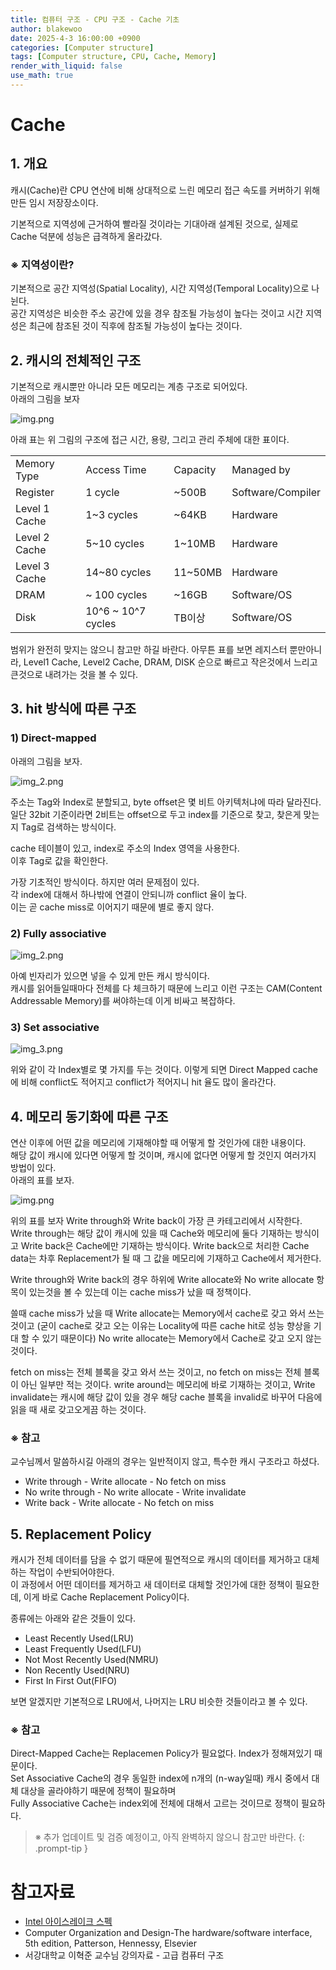 ```yaml
---
title: 컴퓨터 구조 - CPU 구조 - Cache 기초
author: blakewoo
date: 2025-4-3 16:00:00 +0900
categories: [Computer structure]
tags: [Computer structure, CPU, Cache, Memory] 
render_with_liquid: false
use_math: true
---
```


# Cache
## 1. 개요
캐시(Cache)란 CPU 연산에 비해 상대적으로 느린 메모리 접근 속도를 커버하기 위해 만든 임시 저장장소이다.

기본적으로 지역성에 근거하여 빨라질 것이라는 기대아래 설계된 것으로,
실제로 Cache 덕분에 성능은 급격하게 올라갔다.

### ※ 지역성이란?
기본적으로 공간 지역성(Spatial Locality), 시간 지역성(Temporal Locality)으로 나뉜다.    
공간 지역성은 비슷한 주소 공간에 있을 경우 참조될 가능성이 높다는 것이고
시간 지역성은 최근에 참조된 것이 직후에 참조될 가능성이 높다는 것이다.

## 2. 캐시의 전체적인 구조
기본적으로 캐시뿐만 아니라 모든 메모리는 계층 구조로 되어있다.   
아래의 그림을 보자

![img.png](/assets/blog/cs/cpu_structure/cache/basic/img.png)

아래 표는 위 그림의 구조에 접근 시간, 용량, 그리고 관리 주체에 대한 표이다.

<table>
    <tr>
        <td>Memory Type</td>
        <td>Access Time</td>
        <td>Capacity</td>
        <td>Managed by</td>
    </tr>
    <tr>
        <td>Register</td>
        <td>1 cycle</td>
        <td>~500B</td>
        <td>Software/Compiler</td>
    </tr>
    <tr>
        <td>Level 1 Cache</td>
        <td>1~3 cycles</td>
        <td>~64KB</td>
        <td>Hardware</td>
    </tr>
    <tr>
        <td>Level 2 Cache</td>
        <td>5~10 cycles</td>
        <td>1~10MB</td>
        <td>Hardware</td>
    </tr>
    <tr>
        <td>Level 3 Cache</td>
        <td>14~80 cycles</td>
        <td>11~50MB</td>
        <td>Hardware</td>
    </tr>
    <tr>
        <td>DRAM</td>
        <td>~ 100 cycles</td>
        <td>~16GB</td>
        <td>Software/OS</td>
    </tr>
    <tr>
        <td>Disk</td>
        <td>10^6 ~ 10^7 cycles</td>
        <td>TB이상</td>
        <td>Software/OS</td>
    </tr>
</table>

범위가 완전히 맞지는 않으니 참고만 하길 바란다. 아무튼 표를 보면
레지스터 뿐만아니라, Level1 Cache, Level2 Cache, DRAM, DISK 순으로
빠르고 작은것에서 느리고 큰것으로 내려가는 것을 볼 수 있다.

## 3. hit 방식에 따른 구조

### 1) Direct-mapped
아래의 그림을 보자.

![img_2.png](/assets/blog/cs/cpu_structure/cache/basic/img_1.png)

주소는 Tag와 Index로 분할되고, byte offset은
몇 비트 아키텍처냐에 따라 달라진다. 일단 32bit 기준이라면 2비트는 offset으로 두고
index를 기준으로 찾고, 찾은게 맞는지 Tag로 검색하는 방식이다.

cache 테이블이 있고, index로 주소의 Index 영역을 사용한다.   
이후 Tag로 값을 확인한다.

가장 기초적인 방식이다. 하지만 여러 문제점이 있다.   
각 index에 대해서 하나밖에 연결이 안되니까 conflict 율이 높다.   
이는 곧 cache miss로 이어지기 때문에 별로 좋지 않다.

### 2) Fully associative

![img_2.png](/assets/blog/cs/cpu_structure/cache/basic/img_2.png)

아예 빈자리가 있으면 넣을 수 있게 만든 캐시 방식이다.   
캐시를 읽어들일때마다 전체를 다 체크하기 때문에 느리고 이런 구조는 
CAM(Content Addressable Memory)를 써야하는데 이게 비싸고 복잡하다.

### 3) Set associative

![img_3.png](/assets/blog/cs/cpu_structure/cache/basic/img_3.png)

위와 같이 각 Index별로 몇 가지를 두는 것이다. 이렇게 되면 Direct Mapped cache에 비해
conflict도 적어지고 conflict가 적어지니 hit 율도 많이 올라간다.

## 4. 메모리 동기화에 따른 구조
연산 이후에 어떤 값을 메모리에 기재해야할 때 어떻게 할 것인가에 대한 내용이다.   
해당 값이 캐시에 있다면 어떻게 할 것이며, 캐시에 없다면 어떻게 할 것인지 여러가지 방법이 있다.   
아래의 표를 보자.

![img.png](/assets/blog/cs/cpu_structure/cache/basic/img_4.png)

위의 표를 보자 Write through와 Write back이 가장 큰 카테고리에서 시작한다.   
Write through는 해당 값이 캐시에 있을 때 Cache와 메모리에 둘다 기재하는 방식이고
Write back은 Cache에만 기재하는 방식이다. Write back으로 처리한 Cache data는 차후
Replacement가 될 때 그 값을 메모리에 기재하고 Cache에서 제거한다.

Write through와 Write back의 경우 하위에 Write allocate와 No write allocate 항목이 있는것을 볼 수 있는데
이는 cache miss가 났을 때 정책이다.

쓸때 cache miss가 났을 때 Write allocate는 Memory에서 cache로 갖고 와서 쓰는 것이고
(굳이 cache로 갖고 오는 이유는 Locality에 따른 cache hit로 성능 향상을 기대 할 수 있기 때문이다)
No write allocate는 Memory에서 Cache로 갖고 오지 않는 것이다.   

fetch on miss는 전체 블록을 갖고 와서 쓰는 것이고, no fetch on miss는 전체 블록이 아닌 일부만 적는 것이다.
write around는 메모리에 바로 기재하는 것이고, Write invalidate는 캐시에 해당 값이 있을 경우 해당 cache 블록을 invalid로
바꾸어 다음에 읽을 때 새로 갖고오게끔 하는 것이다.

### ※ 참고
교수님께서 말씀하시길 아래의 경우는 일반적이지 않고, 특수한 캐시 구조라고 하셨다.
- Write through - Write allocate - No fetch on miss
- No write through - No write allocate - Write invalidate
- Write back - Write allocate - No fetch on miss


## 5. Replacement Policy
캐시가 전체 데이터를 담을 수 없기 때문에 필연적으로 캐시의 데이터를 제거하고 대체하는 작업이 수반되어야한다.   
이 과정에서 어떤 데이터를 제거하고 새 데이터로 대체할 것인가에 대한 정책이 필요한데, 이게 바로 Cache Replacement Policy이다.

종류에는 아래와 같은 것들이 있다.

- Least Recently Used(LRU)
- Least Frequently Used(LFU)
- Not Most Recently Used(NMRU)
- Non Recently Used(NRU)
- First In First Out(FIFO)

보면 알겠지만 기본적으로 LRU에서, 나머지는 LRU 비슷한 것들이라고 볼 수 있다.

### ※ 참고
Direct-Mapped Cache는 Replacemen Policy가 필요없다. Index가 정해져있기 때문이다.   
Set Associative Cache의 경우 동일한 index에 n개의 (n-way일때) 캐시 중에서 대체 대상을 골라야하기 때문에 정책이 필요하며   
Fully Associative Cache는 index외에 전체에 대해서 고르는 것이므로 정책이 필요하다.

> ※ 추가 업데이트 및 검증 예정이고, 아직 완벽하지 않으니 참고만 바란다.
{: .prompt-tip }

# 참고자료
- [Intel 아이스레이크 스펙](https://www.7-cpu.com/cpu/Ice_Lake.html)
- Computer Organization and Design-The hardware/software interface, 5th edition, Patterson, Hennessy, Elsevier
- 서강대학교 이혁준 교수님 강의자료 - 고급 컴퓨터 구조
